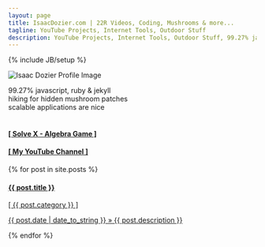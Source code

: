 ```yaml
---
layout: page
title: IsaacDozier.com | 22R Videos, Coding, Mushrooms & more...
tagline: YouTube Projects, Internet Tools, Outdoor Stuff
description: YouTube Projects, Internet Tools, Outdoor Stuff, 99.27% javascript, ruby & jekyll, hiking for hidden mushroom patches, scalable applications are nice
---
```

{% include JB/setup %}

<div class="container">
  <div class="row">
    <div class="col-xs-12 col-md-6">
      <div class="row">
        <div class="col-xs-12">
          <div class="row">
            <div class="collapse navbar-collapse navbar-ex1-collapse">
              <img class="img-circle pull-left twenty-margin-right" 
                 src="https://avatars2.githubusercontent.com/u/15636167?v=3&s=160"
                 alt="Isaac Dozier Profile Image"/>
              <p>
                99.27% javascript, ruby & jekyll <br />
                hiking for hidden mushroom patches<br />
                scalable applications are nice<br />
                <br/>
              <a target="_blank" href="{{ BASE_PATH }}/solve-X/">
                <h4>[ Solve X - Algebra Game ]</h4>
              </a>
              <a target="_blank" href="https://www.youtube.com/channel/UCZf1_WYi6mudZmfyVOcjnxQ">
                <h4>[ My YouTube Channel ]</h4>
              </a>
              </p>
            </div>
          </div>
          <div class="row list-group">
            {% for post in site.posts %}
              <a href="{{ BASE_PATH }}{{ post.url }}" class="list-group-item">
                <h4 class="list-group-item-heading">{{ post.title }}</h4>
                <span>[ {{ post.category }} ]</span>
                <p class="list-group-item-text">
                  {{ post.date | date_to_string }} &raquo; 
                  {{ post.description }}
                </p>
              </a>
            {% endfor %}    
          </div>
        </div>
      </div>
    </div>
  </div>
</div>
